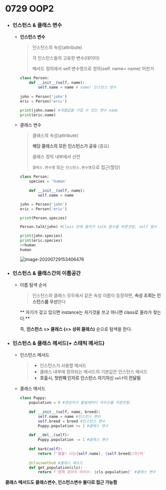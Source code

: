 # 0729 OOP2

- ### 인스턴스 & 클래스 변수

  - **인스턴스 변수**

    >인스턴스의 속성(attribute)
    >
    >각 인스턴스들의 고유한 변수(데이터)
    >
    >메서드 정의에서 self.변수명으로 정의(self. name= name) 이런거

    ```python
    class Person:
        def __init__(self, name):
            self.name = name # name! 인스턴스 변수
            
    john = Person('john')
    eric = Person('eric')
    
    print(john.name) #개별값을 가질 수 있는 변수 name 
    print(eric.name)
    ```

    

  - 클래스 변수

    >클래스의 속성(attribute)
    >
    >**해당 클래스의 모든 인스턴스가 공유** (중요)
    >
    >클래스 정의 내부에서 선언
    >
    >`클래스.변수명` 또는 `인스턴스.변수명`으로 접근(할당)

    ```python
    class Person:
        species = 'human'
        
        def __init__(self, name):
            self.name = name
    
    john = Person('john')
    eric = Person('eric')
    
    print(Person.species)
    
    Person.talk(john) #Class 안에 들어가 talk 함수를 부른것임. self 필수
    
    print(john.species)
    print(eric.species)
    >>human
    human
    ```

    

    ![image-20200729153406476](C:\Users\User\AppData\Roaming\Typora\typora-user-images\image-20200729153406476.png)

    

- ### 인스턴스 & 클래스간의 이름공간

  - 이름 탐색 순서 

    >인스턴스와 클래스 모두에서 같은 속성 이름이 등장하면, **속성 조회는 인스턴스를 우선**한다

    ** 자기가 갖고 있으면 instance는 자기것을 쓰고 아니면 class로 올라가 찾는다.**

    즉, **인스턴스 => 클래스 (=> 상위 클래스)** 순으로 탐색을 한다.

    

- ### 인스턴스 & 클래스 메서드(+ 스태틱 메서드)

  - 인스턴스 메서드

    >- 인스턴스가 사용할 메서드
    >- 클래스 내부에 정의되는 메서드의 기본값은 인스턴스 메서드
    >- **호출시, 첫번째 인자로 인스턴스 자기자신 `self`이 전달됨**

  - 클래스 메서드

    ```python
    class Puppy:
        population = 0 #생성자가 불릴때마다 마리수를 카운트함.
        
        def __init__(self, name, breed):
            self.name = name #인스턴스 변수
            self.breed = breed #인스턴스 변수
            Puppy.population += 1 #클래스 변수
            
        def __del__(self):
            Puppy.population -= 1 #클래스 변수
        
        def bark(self):
            return f'왈왈! 나는{self.name}, {self.breed}(이)야'
        
        @classmethod #클래스 메소드
        def get_population(cls): 
            return f'현재 강아지 마리수: {cls.population}' #클래스 변수
    ```

    

**클래스 메서드도 클래스변수, 인스턴스변수 둘다로 접근 가능함**

